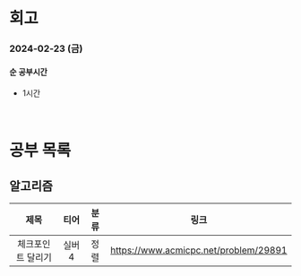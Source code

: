 # 회고

### 2024-02-23 (금)

#### 순 공부시간

- 1시간

<br>

# 공부 목록

## 알고리즘

|       제목        |  티어  | 분류 |                 링크                  |
| :---------------: | :----: | :--: | :-----------------------------------: |
| 체크포인트 달리기 | 실버 4 | 정렬 | https://www.acmicpc.net/problem/29891 |
